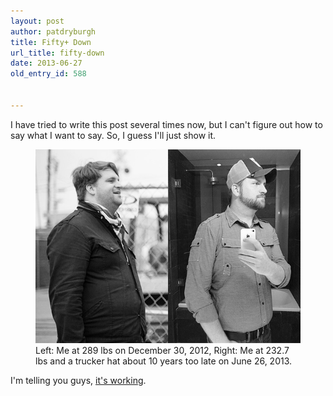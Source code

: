```yaml
---
layout: post
author: patdryburgh
title: Fifty+ Down
url_title: fifty-down
date: 2013-06-27
old_entry_id: 588


---
```


I have tried to write this post several times now, but I can't figure out how to say what I want to say. So, I guess I'll just show it.

<figure>
	<img src="/images/uploads/fiftydown.jpg" alt="Before and After" />
	<figcaption>Left: Me at 289 lbs on December 30, 2012, Right: Me at 232.7 lbs and a trucker hat about 10 years too late on June 26, 2013.</figcaption>
</figure>

I'm telling you guys, [it's working](http://hundreddown.net).